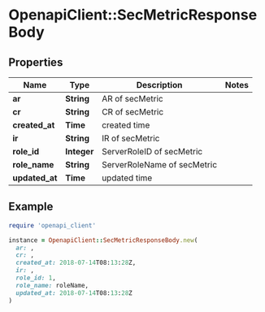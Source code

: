 # OpenapiClient::SecMetricResponseBody

## Properties

| Name | Type | Description | Notes |
| ---- | ---- | ----------- | ----- |
| **ar** | **String** | AR of secMetric |  |
| **cr** | **String** | CR of secMetric |  |
| **created_at** | **Time** | created time |  |
| **ir** | **String** | IR of secMetric |  |
| **role_id** | **Integer** | ServerRoleID of secMetric |  |
| **role_name** | **String** | ServerRoleName of secMetric |  |
| **updated_at** | **Time** | updated time |  |

## Example

```ruby
require 'openapi_client'

instance = OpenapiClient::SecMetricResponseBody.new(
  ar: ,
  cr: ,
  created_at: 2018-07-14T08:13:28Z,
  ir: ,
  role_id: 1,
  role_name: roleName,
  updated_at: 2018-07-14T08:13:28Z
)
```

